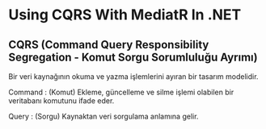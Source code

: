 # Using CQRS With MediatR In .NET

 ## CQRS (Command Query Responsibility Segregation - Komut Sorgu Sorumluluğu Ayrımı)
  
  Bir veri kaynağının okuma ve yazma işlemlerini ayıran bir tasarım modelidir.
  
  Command : (Komut) Ekleme, güncelleme ve silme işlemi olabilen bir veritabanı komutunu ifade eder.
  
  Query   : (Sorgu) Kaynaktan veri sorgulama anlamına gelir.

  
  
  

[1]:https://martinfowler.com/bliki/CQRS.html
[2]: https://jayanttripathy.com/cqrs-pattern-with-mediatr-in-asp-net-core-5-0/